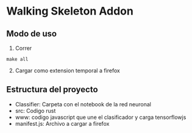 # Walking Skeleton Addon

## Modo de uso
1. Correr 
```
make all
```

2. Cargar como extension temporal a firefox

## Estructura del proyecto 
- Classifier: Carpeta con el notebook de la red neuronal
- src: Codigo rust
- www: codigo javascript que une el clasificador y carga tensorflowjs
- manifest.js: Archivo a cargar a firefox


